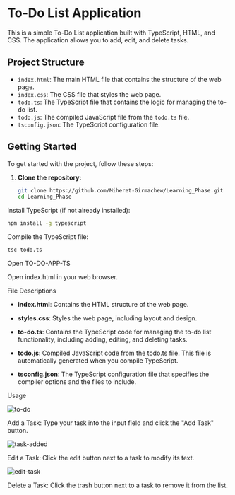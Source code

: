 # To-Do List Application

This is a simple To-Do List application built with TypeScript, HTML, and CSS. The application allows you to add, edit, and delete tasks.

## Project Structure

- `index.html`: The main HTML file that contains the structure of the web page.
- `index.css`: The CSS file that styles the web page.
- `todo.ts`: The TypeScript file that contains the logic for managing the to-do list.
- `todo.js`: The compiled JavaScript file from the `todo.ts` file.
- `tsconfig.json`: The TypeScript configuration file.

## Getting Started

To get started with the project, follow these steps:

1. **Clone the repository:**

   ```bash
   git clone https://github.com/Miheret-Girmachew/Learning_Phase.git
   cd Learning_Phase
   ```
Install TypeScript (if not already installed):
```bash
npm install -g typescript
```
Compile the TypeScript file:

```bash
tsc todo.ts
```
Open TO-DO-APP-TS

Open index.html in your web browser.

File Descriptions

- **index.html**: Contains the HTML structure of the web page.

- **styles.css**: Styles the web page, including layout and design.


- **to-do.ts**: Contains the TypeScript code for managing the to-do list functionality, including adding, editing, and deleting tasks.

- **todo.js**: Compiled JavaScript code from the todo.ts file. This file is automatically generated when you compile TypeScript.

- **tsconfig.json**: The TypeScript configuration file that specifies the compiler options and the files to include.

Usage

![to-do](https://github.com/user-attachments/assets/9c8f084e-e88f-4536-b2ff-2f36dfb936ea)

Add a Task: Type your task into the input field and click the "Add Task" button.

![task-added](https://github.com/user-attachments/assets/de8b91c7-cd2a-4a9c-91c3-0a7f54002e50)


Edit a Task: Click the edit button next to a task to modify its text.

![edit-task](https://github.com/user-attachments/assets/0ce2ed8b-5699-4e94-976e-10815969ef5d)

Delete a Task: Click the trash button next to a task to remove it from the list.
